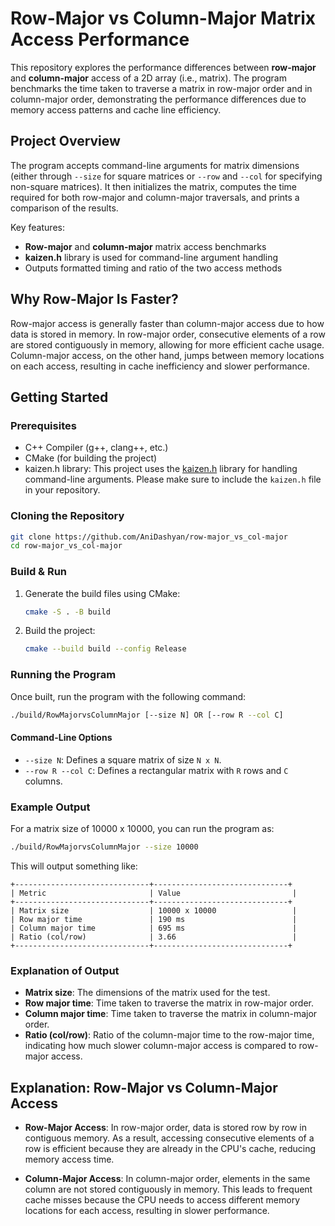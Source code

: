 # Row-Major vs Column-Major Matrix Access Performance

This repository explores the performance differences between **row-major** and **column-major** access of a 2D array (i.e., matrix). The program benchmarks the time taken to traverse a matrix in row-major order and in column-major order, demonstrating the performance differences due to memory access patterns and cache line efficiency.

## Project Overview

The program accepts command-line arguments for matrix dimensions (either through `--size` for square matrices or `--row` and `--col` for specifying non-square matrices). It then initializes the matrix, computes the time required for both row-major and column-major traversals, and prints a comparison of the results.

Key features:
- **Row-major** and **column-major** matrix access benchmarks
- **kaizen.h** library is used for command-line argument handling
- Outputs formatted timing and ratio of the two access methods

## Why Row-Major Is Faster?

Row-major access is generally faster than column-major access due to how data is stored in memory. In row-major order, consecutive elements of a row are stored contiguously in memory, allowing for more efficient cache usage. Column-major access, on the other hand, jumps between memory locations on each access, resulting in cache inefficiency and slower performance.

## Getting Started

### Prerequisites

- C++ Compiler (g++, clang++, etc.)
- CMake (for building the project)
- kaizen.h library: This project uses the [kaizen.h](https://github.com/heinsaar/kaizen) library for handling command-line arguments. Please make sure to include the `kaizen.h` file in your repository.

### Cloning the Repository

```bash
git clone https://github.com/AniDashyan/row-major_vs_col-major
cd row-major_vs_col-major
```

### Build & Run

1. Generate the build files using CMake:

    ```bash
    cmake -S . -B build
    ```

2. Build the project:

    ```bash
    cmake --build build --config Release
    ```

### Running the Program

Once built, run the program with the following command:

```bash
./build/RowMajorvsColumnMajor [--size N] OR [--row R --col C]
```

#### Command-Line Options

- `--size N`: Defines a square matrix of size `N x N`.
- `--row R --col C`: Defines a rectangular matrix with `R` rows and `C` columns.

### Example Output

For a matrix size of 10000 x 10000, you can run the program as:

```bash
./build/RowMajorvsColumnMajor --size 10000
```

This will output something like:

```
+------------------------------+------------------------------+
| Metric                       | Value                         |
+------------------------------+------------------------------+
| Matrix size                  | 10000 x 10000                 |
| Row major time               | 190 ms                        |
| Column major time            | 695 ms                        |
| Ratio (col/row)              | 3.66                          |
+------------------------------+------------------------------+
```

### Explanation of Output

- **Matrix size**: The dimensions of the matrix used for the test.
- **Row major time**: Time taken to traverse the matrix in row-major order.
- **Column major time**: Time taken to traverse the matrix in column-major order.
- **Ratio (col/row)**: Ratio of the column-major time to the row-major time, indicating how much slower column-major access is compared to row-major access.

## Explanation: Row-Major vs Column-Major Access

- **Row-Major Access**: In row-major order, data is stored row by row in contiguous memory. As a result, accessing consecutive elements of a row is efficient because they are already in the CPU's cache, reducing memory access time.
  
- **Column-Major Access**: In column-major order, elements in the same column are not stored contiguously in memory. This leads to frequent cache misses because the CPU needs to access different memory locations for each access, resulting in slower performance.
